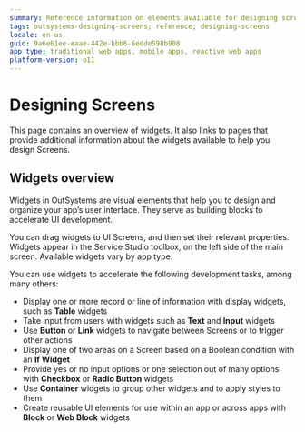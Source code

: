 ```yaml
---
summary: Reference information on elements available for designing screens.
tags: outsystems-designing-screens; reference; designing-screens
locale: en-us
guid: 9a6e61ee-eaae-442e-bbb6-6edde598b908
app_type: traditional web apps, mobile apps, reactive web apps
platform-version: o11
---
```


# Designing Screens


This page contains an overview of widgets. It also links to pages that provide additional information about the widgets available to help you design Screens.

## Widgets overview
Widgets in OutSystems are visual elements that help you to design and organize your app’s user interface. They serve as building blocks to accelerate UI development. 

You can drag widgets to UI Screens, and then set their relevant properties. Widgets appear in the Service Studio toolbox, on the left side of the main screen. Available widgets vary by app type. 

You can use widgets to accelerate the following development tasks, among many others:

* Display one or more record or line of information with display widgets, such as **Table** widgets
* Take input from users with widgets such as **Text** and **Input** widgets
* Use **Button** or **Link** widgets to navigate between Screens or to trigger other actions
* Display one of two areas on a Screen based on a Boolean condition with an **If Widget**
* Provide yes or no input options or one selection out of many options with 
**Checkbox** or **Radio Button** widgets 
* Use **Container** widgets to group other widgets and to apply styles to them 
* Create reusable UI elements for use within an app or across apps with **Block** or **Web Block** widgets

